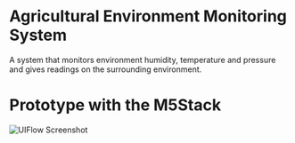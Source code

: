 # Agricultural Environment Monitoring System

A system that monitors environment humidity, temperature and pressure and gives readings on the surrounding environment.

# Prototype with the M5Stack

![UIFlow Screenshot](./assets/IMG-20250710-WA0000.jpg)
